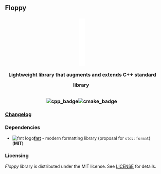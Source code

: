 ## Floppy
<h3 align="center">
    <img src="./docs/images/logo-tmp.png" alt=""/><br/>
    <img src="https://raw.githubusercontent.com/catppuccin/catppuccin/main/assets/misc/transparent.png" height="30" width="0px"/>
    Lightweight library that augments and extends C++ standard library
    <img src="https://raw.githubusercontent.com/catppuccin/catppuccin/main/assets/misc/transparent.png" height="30" width="0px"/><br/>
    <img src="https://raw.githubusercontent.com/catppuccin/catppuccin/main/assets/misc/transparent.png" height="30" width="0px"/><br/>
    <img src="https://img.shields.io/badge/C%2B%2B-00599C?style=flat-square&logo=c%2B%2B&logoColor=white" alt="cpp_badge"/><img src="https://img.shields.io/badge/CMake-064F8C?style=flat-square&logo=cmake&logoColor=white" alt="cmake_badge"/>
</h3>

### [Changelog](./CHANGELOG.md)

### Dependencies

- ![fmt logo](https://avatars.githubusercontent.com/u/7280830?s=16&v=4)[**fmt**](https://github.com/fmtlib/fmt) - modern formatting library (proposal for `std::format`) (**MIT**)

[//]: # (- ![spdlog logo]&#40;https://avatars.githubusercontent.com/u/6052198?s=16&v=4&#41;[**spdlog**]&#40;https://github.com/gabime/spdlog&#41; - flexible logger implemented using *fmt* library &#40;**MIT**&#41;)

### Licensing

*Floppy* library is distributed under the MIT license. See [LICENSE](./LICENSE) for details.